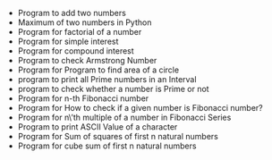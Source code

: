  - Program to add two numbers
 - Maximum of two numbers in Python
 - Program for factorial of a number
 - Program for simple interest
 - Program for compound interest
 - Program to check Armstrong Number
 - Program for Program to find area of a circle
 - program to print all Prime numbers in an Interval
 - program to check whether a number is Prime or not
 - Program for n-th Fibonacci number
 - Program for How to check if a given number is Fibonacci number?
 - Program for n\’th multiple of a number in Fibonacci Series
 - Program to print ASCII Value of a character
 - Program for Sum of squares of first n natural numbers
 - Program for cube sum of first n natural numbers

